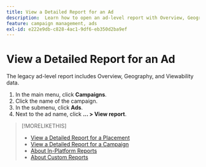 ```yaml
---
title: View a Detailed Report for an Ad
description:  Learn how to open an ad-level report with Overview, Geography, and Viewability data.
feature: campaign management, ads
exl-id: e222e9db-c828-4ac1-9df6-eb350d2ba9ef
---
```

# View a Detailed Report for an Ad

The legacy ad-level report includes Overview, Geography, and Viewability data.

1. In the main menu, click **Campaigns**.
1. Click the name of the campaign.
1. In the submenu, click **Ads**.
1. Next to the ad name, click  **... > View report**.

>[!MORELIKETHIS]
>
>* [View a Detailed Report for a Placement](/help/dsp/campaign-management/placements/placement-view-report.md)
>* [View a Detailed Report for a Campaign](/help/dsp/campaign-management/campaigns/campaign-view-report.md)
>* [About In-Platform Reports](/help/dsp/campaign-management/reports/campaign-reports-about.md)
>* [About Custom Reports](/help/dsp/reports/report-about.md)
